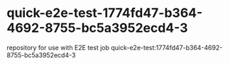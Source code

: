 # quick-e2e-test-1774fd47-b364-4692-8755-bc5a3952ecd4-3
repository for use with E2E test job quick-e2e-test:1774fd47-b364-4692-8755-bc5a3952ecd4-3
